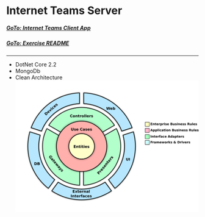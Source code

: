 # Internet Teams Server  

##### [GoTo: Internet Teams Client App](https://github.com/AviNessimian/internet-teams-app "Client Side")
##### [GoTo: Exercise README](/docs/Exercise-Details.md)
___
* DotNet Core 2.2
* MongoDb
* Clean Architecture
  ![Screenshot](/docs/Architecture.png)










